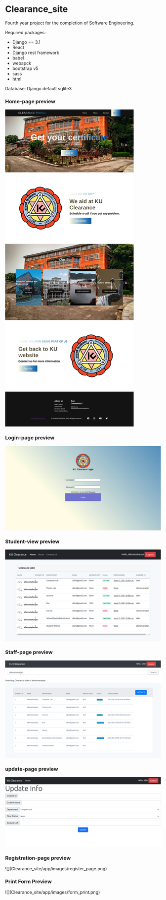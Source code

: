 # Clearance_site
Fourth year project for the completion of Software Engineering.

Required packages:
<ul>
  <li>Django == 3.1 </li>
  <li>React </li>
  <li>Django rest framework </li>
  <li>babel </li>
  <li> webapck </li>
  <li>bootstrap v5 </li>
  <li> sass </li>
  <li>html</li>
</ul>

Database: Django default sqlite3

<h3> Home-page preview </h3> 

![](Clearance_site/app/images/screencapture-127-0-0-1-8000-2021-07-05-19_02_34.png)

<h3> Login-page preview </h3>

![](Clearance_site/app/images/screencapture-127-0-0-1-8000-acc-Login-2021-07-05-18_52_52.png)


<h3> Student-view preview </h3>

![](Clearance_site/app/images/screencapture-127-0-0-1-8000-verified-UnderConstruction-2021-07-05-18_53_41.png)


<h3> Staff-page preview </h3>

![](Clearance_site/app/images/screencapture-127-0-0-1-8000-user-UpdatePage-2021-07-05-18_54_19.png)


<h3> update-page preview </h3>

![](Clearance_site/app/images/screencapture-127-0-0-1-8000-superuser-update-2021-07-05-18_54_39.png)


<h3> Registration-page preview </h3>
![](Clearance_site/app/images/register_page.png)


<h3> Print Form Preview </h3>
![](Clearance_site/app/images/form_print.png)
